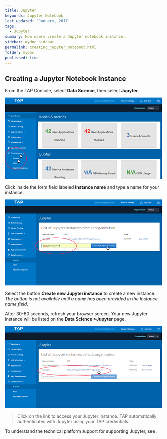 ```yaml
---
title: Jupyter
keywords: Jupyter Notebook
last_updated: 'January, 2017'
tags:
  - Jupyter
summary: How users create a Jupyter notebook instance. 
sidebar: mydoc_sidebar
permalink: creating_jupyter_notebook.html
folder: mydoc
published: true
---
```


## Creating a Jupyter Notebook Instance

From the TAP Console, select **Data Science**, then select **Jupyter**.

![Creating a Jupyter Instance Step 1](/images/Create_Jupyter_Inst_Step1_v8.png)
 
Click inside the form field labeled **Instance name** and type a name for your instance. 

![Creating a Jupyter Instance Step 2](/images/Create_Jupyter_Inst_Step2_v8.png)
 
Select the button **Create new Jupyter instance** to create a new instance.  *The button is not available until a name has been provided in the Instance name field*.

After 30-60 seconds, refresh your browser screen. Your new Jupyter instance will be listed on the **Data Science >Jupyter** page.

![Creating a Jupyter Instance Step 3](/images/Create_Jupyter_Inst_Step3_v8.png)

>Click on the link to access your Jupyter instance. TAP automatically authenticates with Jupyter using your TAP credentials.

To understand the technical platform support for supporting Jupyter, see []().

